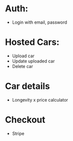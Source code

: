 # Auth:

- Login with email, password

# Hosted Cars:

- Upload car
- Update uploaded car
- Delete car

# Car details

- Longevity x price calculator

# Checkout

- Stripe
